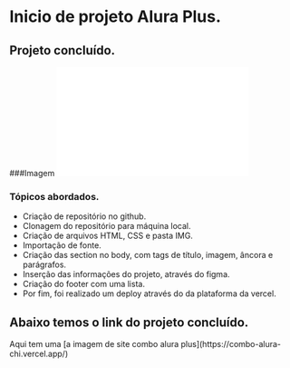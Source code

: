 <h1>Inicio de projeto Alura Plus.</h1>
<h2>Projeto concluído.</h2>

###Imagem
![Está é uma imagem alt de telas alura.](img/celular.png)

<h3>Tópicos abordados.</h3>

- Criação de repositório no github.
- Clonagem do repositório para máquina local.
- Criação de arquivos HTML, CSS e pasta IMG.
- Importação de fonte.
- Criação das section no body, com tags de título, imagem, âncora e parágrafos.
- Inserção das informações do projeto, através do figma.
- Criação do footer com uma lista.
- Por fim, foi realizado um deploy através do da plataforma da vercel.
<h2>Abaixo temos o link do projeto concluído.</h2>
Aqui tem uma [a imagem de site combo alura plus](https://combo-alura-chi.vercel.app/)
